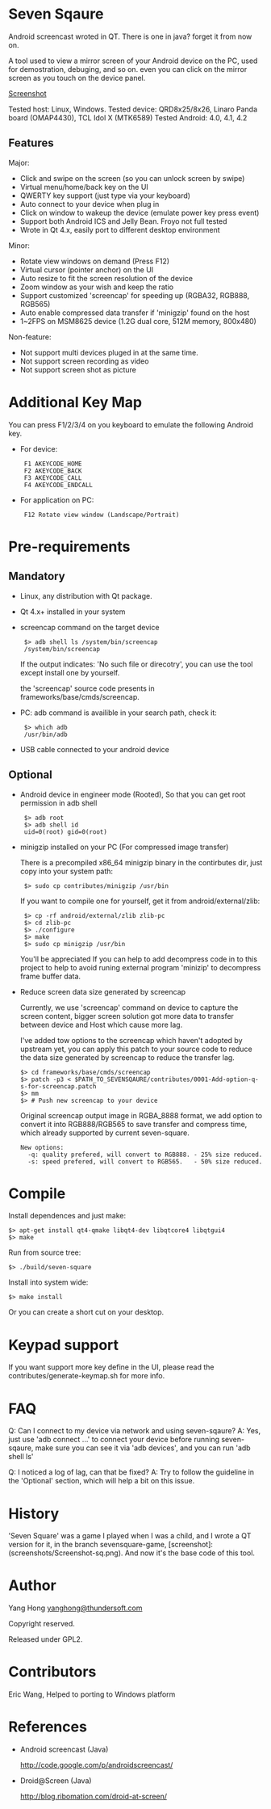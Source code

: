 Seven Sqaure
============

Android screencast wroted in QT. There is one in java? forget it from now on.

A tool used to view a mirror screen of your Android device on the PC,
used for demostration, debuging, and so on. even you can click on the
mirror screen as you touch on the device panel.

[Screenshot](screenshots/seven-square-screenshot.png)

Tested host: Linux, Windows.
Tested device: QRD8x25/8x26, Linaro Panda board (OMAP4430), TCL Idol X (MTK6589)
Tested Android: 4.0, 4.1, 4.2

Features
--------

Major:

 * Click and swipe on the screen (so you can unlock screen by swipe)
 * Virtual menu/home/back key on the UI
 * QWERTY key support (just type via your keyboard)
 * Auto connect to your device when plug in
 * Click on window to wakeup the device (emulate power key press event)
 * Support both Android ICS and Jelly Bean. Froyo not full tested
 * Wrote in Qt 4.x, easily port to different desktop environment

Minor:

 * Rotate view windows on demand (Press F12)
 * Virtual cursor (pointer anchor) on the UI
 * Auto resize to fit the screen resolution of the device
 * Zoom window as your wish and keep the ratio
 * Support customized 'screencap' for speeding up (RGBA32, RGB888, RGB565)
 * Auto enable compressed data transfer if 'minigzip' found on the host
 * 1~2FPS on MSM8625 device (1.2G dual core, 512M memory, 800x480)

Non-feature:

 * Not support multi devices pluged in at the same time.
 * Not support screen recording as video
 * Not support screen shot as picture

Additional Key Map
==================

You can press F1/2/3/4 on you keyboard to emulate the following Android key.

 * For device:

        F1 AKEYCODE_HOME
        F2 AKEYCODE_BACK
        F3 AKEYCODE_CALL
        F4 AKEYCODE_ENDCALL

 * For application on PC:

        F12 Rotate view window (Landscape/Portrait)

Pre-requirements
================

Mandatory
---------

 * Linux, any distribution with Qt package.

 * Qt 4.x+ installed in your system

 * screencap command on the target device

        $> adb shell ls /system/bin/screencap
        /system/bin/screencap

   If the output indicates: 'No such file or direcotry', you
   can use the tool except install one by yourself.

   the 'screencap' source code presents in frameworks/base/cmds/screencap.

 * PC: adb command is availible in your search path, check it:

        $> which adb
        /usr/bin/adb

 * USB cable connected to your android device

Optional
--------

 * Android device in engineer mode (Rooted), So that you can get
   root permission in adb shell

        $> adb root
        $> adb shell id
        uid=0(root) gid=0(root)

 * minigzip installed on your PC (For compressed image transfer)
  
     There is a precompiled x86_64 minigzip binary in the contirbutes dir,
     just copy into your system path:

        $> sudo cp contributes/minigzip /usr/bin

     If you want to compile one for yourself, get it from android/external/zlib:

        $> cp -rf android/external/zlib zlib-pc
        $> cd zlib-pc
        $> ./configure
        $> make
        $> sudo cp minigzip /usr/bin

     You'll be appreciated If you can help to add decompress code in to this
     project to help to avoid runing external program 'minizip' to decompress frame buffer data.

 * Reduce screen data size generated by screencap

     Currently, we use 'screencap' command on device to capture the screen
     content, bigger screen solution got more data to transfer between device
     and Host which cause more lag.

     I've added tow options to the screencap which haven't adopted by
     upstream yet, you can apply this patch to your source code to reduce the data
     size generated by screencap to reduce the transfer lag.

       $> cd frameworks/base/cmds/screencap
       $> patch -p3 < $PATH_TO_SEVENSQAURE/contributes/0001-Add-option-q-s-for-screencap.patch
       $> mm
       $> # Push new screencap to your device

    Original screencap output image in RGBA_8888 format, we add option to
    convert it into RGB888/RGB565 to save transfer and compress time, which already
    supported by current seven-square.

       New options:
         -q: quality prefered, will convert to RGB888. - 25% size reduced.
         -s: speed prefered, will convert to RGB565.   - 50% size reduced.

Compile
=======

Install dependences and just make:

    $> apt-get install qt4-qmake libqt4-dev libqtcore4 libqtgui4
    $> make

Run from source tree:

    $> ./build/seven-square

Install into system wide:

    $> make install

Or you can create a short cut on your desktop.

Keypad support
==============

 If you want support more key define in the UI, please read
 the contributes/generate-keymap.sh for more info.

FAQ
===

 Q: Can I connect to my device via network and using seven-sqaure?
 A: Yes, just use 'adb connect ...' to connect your device before
    running seven-sqaure, make sure you can see it via 'adb devices',
    and you can run 'adb shell ls'

 Q: I noticed a log of lag, can that be fixed?
 A: Try to follow the guideline in the 'Optional' section, which
    will help a bit on this issue.

History
=======

'Seven Square' was a game I played when I was a child, and I wrote a QT version
for it, in the branch sevensquare-game, [screenshot]:(screenshots/Screenshot-sq.png).
And now it's the base code of this tool.

Author
======

 Yang Hong <yanghong@thundersoft.com>

 Copyright reserved.

 Released under GPL2.

Contributors
============

 Eric Wang, Helped to porting to Windows platform

References
==========

 * Android screencast (Java)

   http://code.google.com/p/androidscreencast/

 * Droid@Screen (Java)

   http://blog.ribomation.com/droid-at-screen/
